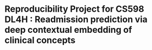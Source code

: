 # Reproducibility Project for CS598 DL4H : Readmission prediction via deep contextual embedding of clinical concepts

